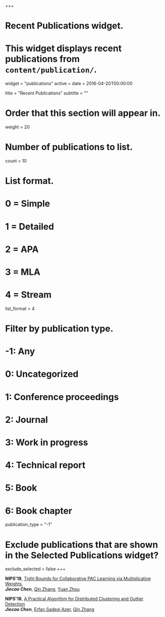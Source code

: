 +++
# Recent Publications widget.
# This widget displays recent publications from `content/publication/`.
widget = "publications"
active = 
date = 2016-04-20T00:00:00

title = "Recent Publications"
subtitle = ""

# Order that this section will appear in.
weight = 20

# Number of publications to list.
count = 10

# List format.
#   0 = Simple
#   1 = Detailed
#   2 = APA
#   3 = MLA
#   4 = Stream
list_format = 4

# Filter by publication type.
# -1: Any
#  0: Uncategorized
#  1: Conference proceedings
#  2: Journal
#  3: Work in progress
#  4: Technical report
#  5: Book
#  6: Book chapter
publication_type = "-1"

# Exclude publications that are shown in the Selected Publications widget?
exclude_selected = false
+++

**NIPS'18**, [Tight Bounds for Collaborative PAC Learning via Multiplicative Weights](https://arxiv.org/abs/1805.09217),  
  ___Jiecao Chen___, [Qin Zhang](http://homes.sice.indiana.edu/qzhangcs/), [Yuan Zhou](http://homes.sice.indiana.edu/yzhoucs/)

**NIPS'18**, [A Practical Algorithm for Distributed Clustering and Outlier Detection](https://arxiv.org/abs/1805.09495)  
  ___Jiecao Chen___, [Erfan Sadeqi Azer](http://homes.sice.indiana.edu/esadeqia/), [Qin Zhang](http://homes.sice.indiana.edu/qzhangcs/)
